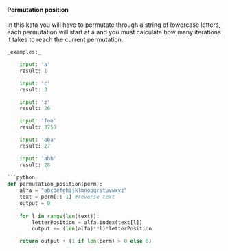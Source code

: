 #### Permutation position

In this kata you will have to permutate through a string of lowercase letters, each permutation will start at a and you must calculate how many iterations it takes to reach the current permutation.
```python
_examples:_

    input: 'a'
    result: 1

    input: 'c'
    result: 3

    input: 'z'
    result: 26

    input: 'foo'
    result: 3759

    input: 'aba'
    result: 27

    input: 'abb'
    result: 28
    
```python
def permutation_position(perm):
    alfa = "abcdefghijklmnopqrstuvwxyz"
    text = perm[::-1] #reverse text
    output = 0
    
    for l in range(len(text)):
        letterPosition = alfa.index(text[l])
        output += (len(alfa)**l)*letterPosition

    return output + (1 if len(perm) > 0 else 0)
```

